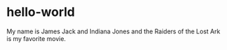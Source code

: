 # hello-world
My name is James Jack and Indiana Jones and the Raiders of the Lost Ark is my favorite movie. 

